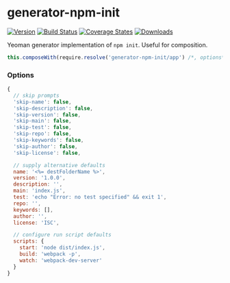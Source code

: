 # generator-npm-init

[![Version][npm-version-shield]][npm]
[![Build Status][build-status-shield]][build-status]
[![Coverage States][codecov-shield]][codecov]
[![Downloads][npm-stats-shield]][npm-stats]

Yeoman generator implementation of `npm init`. Useful for composition.

```javascript
this.composeWith(require.resolve('generator-npm-init/app') /*, options*/)
```

### Options

```javascript
{
  // skip prompts
  'skip-name': false,
  'skip-description': false,
  'skip-version': false,
  'skip-main': false,
  'skip-test': false,
  'skip-repo': false,
  'skip-keywords': false,
  'skip-author': false,
  'skip-license': false,

  // supply alternative defaults
  name: '<%= destFolderName %>',
  version: '1.0.0',
  description: '',
  main: 'index.js',
  test: 'echo "Error: no test specified" && exit 1',
  repo: '',
  keywords: [],
  author: '',
  license: 'ISC',

  // configure run script defaults
  scripts: {
    start: 'node dist/index.js',
    build: 'webpack -p',
    watch: 'webpack-dev-server'
  }
}
```

[build-status]: https://github.com/caseyWebb/generator-npm-init/actions/workflows/nodejs.yml
[build-status-shield]: https://img.shields.io/github/workflow/status/caseyWebb/generator-npm-init/Node%20CI/master
[codecov]: https://codecov.io/gh/caseyWebb/generator-npm-init
[codecov-shield]: https://img.shields.io/codecov/c/github/caseyWebb/generator-npm-init.svg
[npm]: https://www.npmjs.com/package/generator-npm-init
[npm-version-shield]: https://img.shields.io/npm/v/generator-npm-init.svg
[npm-stats]: http://npm-stat.com/charts.html?package=generator-npm-init&author=&from=&to=
[npm-stats-shield]: https://img.shields.io/npm/dt/generator-npm-init.svg?maxAge=2592000
